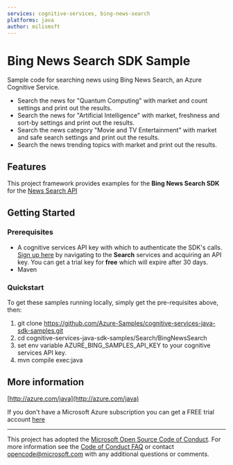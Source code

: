 ```yaml
---
services: cognitive-services, bing-news-search
platforms: java
author: milismsft
---
```


# Bing News Search SDK Sample ##

Sample code for searching news using Bing News Search, an Azure Cognitive Service.
- Search the news for "Quantum  Computing" with market and count settings and print out the results.
- Search the news for "Artificial Intelligence" with market, freshness and sort-by settings and print out the results.
- Search the news category "Movie and TV Entertainment" with market and safe search settings and print out the results.
- Search the news trending topics with market and print out the results.


## Features

This project framework provides examples for the **Bing News Search SDK** for the [News Search API](https://azure.microsoft.com/en-us/services/cognitive-services/)

## Getting Started

### Prerequisites

- A cognitive services API key with which to authenticate the SDK's calls. [Sign up here](https://azure.microsoft.com/en-us/services/cognitive-services/directory/) by navigating to the **Search** services and acquiring an API key. You can get a trial key for **free** which will expire after 30 days.
- Maven

### Quickstart

To get these samples running locally, simply get the pre-requisites above, then:

1. git clone https://github.com/Azure-Samples/cognitive-services-java-sdk-samples.git
2. cd cognitive-services-java-sdk-samples/Search/BingNewsSearch
3. set env variable AZURE_BING_SAMPLES_API_KEY to your cognitive services API key.
4. mvn compile exec:java

## More information ##

[http://azure.com/java](http://azure.com/java)

If you don't have a Microsoft Azure subscription you can get a FREE trial account [here](http://go.microsoft.com/fwlink/?LinkId=330212)

---

This project has adopted the [Microsoft Open Source Code of Conduct](https://opensource.microsoft.com/codeofconduct/). For more information see the [Code of Conduct FAQ](https://opensource.microsoft.com/codeofconduct/faq/) or contact [opencode@microsoft.com](mailto:opencode@microsoft.com) with any additional questions or comments.
